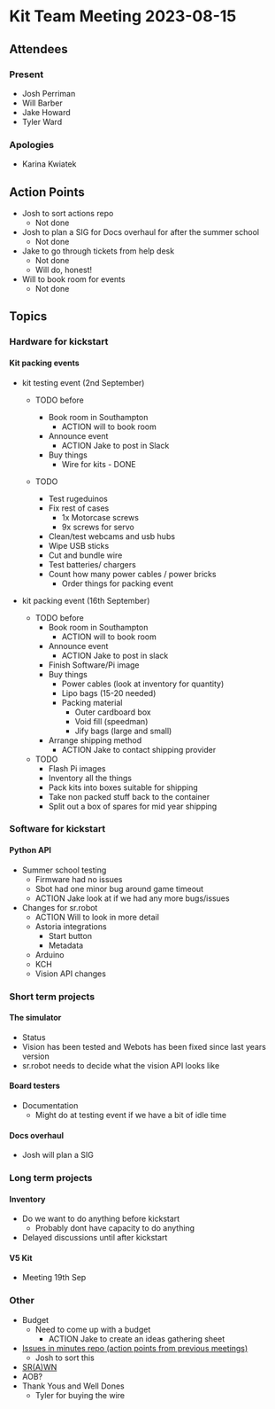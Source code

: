 # Kit Team Meeting 2023-08-15

## Attendees

### Present

- Josh Perriman
- Will Barber
- Jake Howard
- Tyler Ward

### Apologies

- Karina Kwiatek

## Action Points

- Josh to sort actions repo
    - Not done
- Josh to plan a SIG for Docs overhaul for after the summer school
    - Not done
- Jake to go through tickets from help desk
    - Not done
    - Will do, honest!
- Will to book room for events
    - Not done


## Topics

### Hardware for kickstart

#### Kit packing events

- kit testing event (2nd September)
    - TODO before
        - Book room in Southampton
            - ACTION will to book room
        - Announce event
            - ACTION Jake to post in Slack
        - Buy things
            - Wire for kits - DONE
            
    - TODO
        - Test rugeduinos
        - Fix rest of cases
            - 1x Motorcase screws
            - 9x screws for servo
        - Clean/test webcams and usb hubs
        - Wipe USB sticks
        - Cut and bundle wire
        - Test batteries/ chargers
        - Count how many power cables / power bricks
            - Order things for packing event


- kit packing event (16th September)
    - TODO before
        - Book room in Southampton
            - ACTION will to book room
        - Announce event
            - ACTION Jake to post in slack
        - Finish Software/Pi image
        - Buy things
            - Power cables (look at inventory for quantity)
            - Lipo bags (15-20 needed)
            - Packing material
                - Outer cardboard box
                - Void fill (speedman)
                - Jify bags (large and small)
        - Arrange shipping method
            - ACTION Jake to contact shipping provider
    - TODO
        - Flash Pi images
        - Inventory all the things
        - Pack kits into boxes suitable for shipping
        - Take non packed stuff back to the container
        - Split out a box of spares for mid year shipping


### Software for kickstart

#### Python API

- Summer school testing 
    - Firmware had no issues
    - Sbot had one minor bug around game timeout
    - ACTION Jake look at if we had any more bugs/issues
- Changes for sr.robot
    - ACTION Will to look in more detail
    - Astoria integrations
        - Start button
        - Metadata
    - Arduino
    - KCH
    - Vision API changes

### Short term projects

#### The simulator

- Status
- Vision has been tested and Webots has been fixed since last years version
- sr.robot needs to decide what the vision API looks like

#### Board testers

- Documentation
    - Might do at testing event if we have a bit of idle time

#### Docs overhaul

- Josh will plan a SIG

### Long term projects

#### Inventory

- Do we want to do anything before kickstart
    - Probably dont have capacity to do anything
- Delayed discussions until after kickstart


#### V5 Kit

- Meeting 19th Sep

### Other

- Budget
    - Need to come up with a budget
        - ACTION Jake to create an ideas gathering sheet
- [Issues in minutes repo (action points from previous meetings)](https://github.com/srobo/kit-team-minutes/issues)
    - Josh to sort this
- [SR(A)WN](https://github.com/srobo/srawn/issues)
- AOB?
- Thank Yous and Well Dones
    - Tyler for buying the wire
